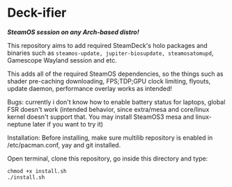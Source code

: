 # Deck-ifier

***SteamOS session on any Arch-based distro!***

This repository aims to add required SteamDeck's holo packages and binaries such as `steamos-update, jupiter-biosupdate, steamosatomupd`, Gamescope Wayland session and etc.

This adds all of the required SteamOS dependencies, so the things such as shader pre-caching downloading, FPS;TDP;GPU clock limiting, flyouts, update daemon, performance overlay works as intended!

Bugs: currently i don't know how to enable battery status for laptops, global FSR doesn't work (intended behavior, since extra/mesa and core/linux kernel doesn't support that. You may install SteamOS3 mesa and linux-neptune later if you want to try it)

Installation:
Before installing, make sure multilib repository is enabled in /etc/pacman.conf, yay and git installed.

Open terminal, clone this repository, go inside this directory and type:
```
chmod +x install.sh
./install.sh
```
 